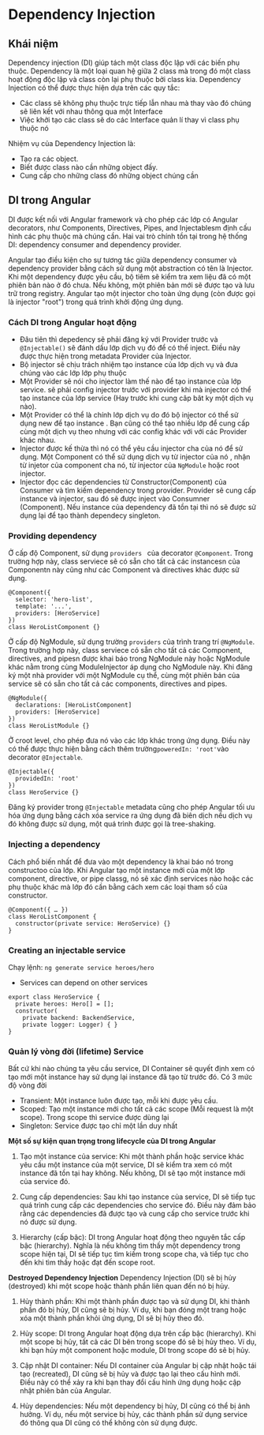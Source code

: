 # Dependency Injection

## Khái niệm

Dependency injection (DI) giúp tách một class độc lập với các biến phụ thuộc. Dependency là một loại quan hệ giữa 2 class mà trong đó một class hoạt động độc lập và class còn lại phụ thuộc bởi class kia.
Dependency Injection có thể được thực hiện dựa trên các quy tắc:

- Các class sẽ không phụ thuộc trực tiếp lẫn nhau mà thay vào đó chúng sẽ liên kết với nhau thông qua một Interface
- Việc khởi tạo các class sẽ do các Interface quản lí thay vì class phụ thuộc nó

Nhiệm vụ của Dependency Injection là:

- Tạo ra các object.
- Biết được class nào cần những object đấy.
- Cung cấp cho những class đó những object chúng cần

## DI trong Angular

DI được kết nối với Angular framework và cho phép các lớp có Angular decorators, như Components, Directives, Pipes, and Injectablesm định cấu hình các phụ thuộc mà chúng cần.
Hai vai trò chính tồn tại trong hệ thống DI: dependency consumer and dependency provider.

Angular tạo điều kiện cho sự tương tác giữa dependency consumer và dependency provider bằng cách sử dụng một abstraction có tên là Injector. Khi một dependency được yêu cầu, bộ tiêm sẽ kiểm tra xem liệu đã có một phiên bản nào ở đó chưa. Nếu không, một phiên bản mới sẽ được tạo và lưu trữ trong registry. Angular tạo một injector cho toàn ứng dụng (còn được gọi là injector "root") trong quá trình khởi động ứng dụng.

### Cách DI trong Angular hoạt động

- Đâu tiên thì depedency sẽ phải đăng ký với Provider trước và `@Injectable()` sẽ đánh dấu lớp dịch vụ đó để có thể inject. Điều này được thực hiện trong metadata Provider của Injector.
- Bộ injector sẽ chịu trách nhiệm tạo instance của lớp dịch vụ và đưa chúng vào các lớp lớp phụ thuộc
- Một Provider sẽ nói cho injector làm thế nào để tạo instance của lớp service. sẽ phải config injector trước với provider khi mà injector có thể tạo instance của lớp service (Hay trước khi cung câp bât ky một dịch vụ nào).
- Một Provider có thể là chính lớp dịch vụ do đó bộ injector có thể sử dụng new để tạo instance . Bạn cũng có thể tạo nhiều lớp để cung cấp cùng một dịch vụ theo nhưng với các config khác với với các Provider khác nhau.
- Injector được kế thừa thì nó có thể yêu cầu injector cha của nó để sử dụng. Một Component có thể sử dụng dịch vụ từ injector của nó , nhận từ injetor của component cha nó, từ injector của `NgModule` hoặc root injector.
- Injector đọc các dependencies từ Constructor(Component) của Consumer và tìm kiếm dependency trong provider. Provider sẽ cung cấp instance và injector, sau đó sẽ được inject vào Consumner (Component). Nếu instance của dependency đã tồn tại thì nó sẽ được sử dụng lại để tạo thành dependecy singleton.

### Providing dependency

Ở cấp độ Component, sử dụng `providers ` của decorator `@Component`. Trong trường hợp này, class serviece sẽ có sẵn cho tất cả các instancesn của Componentn này cũng như các Component và directives khác được sử dụng.

```
@Component({
  selector: 'hero-list',
  template: '...',
  providers: [HeroService]
})
class HeroListComponent {}
```

Ở cấp độ NgModule, sử dụng trường `providers` của trình trang trí `@NgModule`. Trong trường hợp này, class serviece có sẵn cho tất cả các Component, directives, and pipesn được khai báo trong NgModule này hoặc NgModule khác nằm trong cùng ModuleInjector áp dụng cho NgModule này. Khi đăng ký một nhà provider với một NgModule cụ thể, cùng một phiên bản của service sẽ có sẵn cho tất cả các components, directives and pipes.

```
@NgModule({
  declarations: [HeroListComponent]
  providers: [HeroService]
})
class HeroListModule {}
```

Ở croot level, cho phép đưa nó vào các lớp khác trong ứng dụng. Điều này có thể được thực hiện bằng cách thêm trường`poweredIn: 'root'`vào decorator `@Injectable`.

```
@Injectable({
  providedIn: 'root'
})
class HeroService {}
```

Đăng ký provider trong `@Injectable` metadata cũng cho phép Angular tối ưu hóa ứng dụng bằng cách xóa service ra ứng dụng đã biên dịch nếu dịch vụ đó không được sử dụng, một quá trình được gọi là tree-shaking.

### Injecting a dependency

Cách phổ biến nhất để đưa vào một dependency là khai báo nó trong constructoo của lớp. Khi Angular tạo một instance mới của một lớp component, directive, or pipe classg, nó sẽ xác định services nào hoặc các phụ thuộc khác mà lớp đó cần bằng cách xem các loại tham số của constructor.

```
@Component({ … })
class HeroListComponent {
  constructor(private service: HeroService) {}
}
```

### Creating an injectable service

Chạy lệnh: `ng generate service heroes/hero`

- Services can depend on other services

```
export class HeroService {
  private heroes: Hero[] = [];
  constructor(
    private backend: BackendService,
    private logger: Logger) { }
}
```

### Quản lý vòng đời (lifetime) Service

Bất cứ khi nào chúng ta yêu cầu service, DI Container sẽ quyết định xem có tạo mới một instance hay sử dụng lại instance đã tạo từ trước đó.
Có 3 mức độ vòng đời

- Transient: Một instance luôn được tạo, mỗi khi được yêu cầu.
- Scoped: Tạo một instance mới cho tất cả các scope (Mỗi request là một scope). Trong scope thì service được dùng lại
- Singleton: Service được tạo chỉ một lần duy nhất

**Một số sự kiện quan trọng trong lifecycle của DI trong Angular**

1. Tạo một instance của service: Khi một thành phần hoặc service khác yêu cầu một instance của một service, DI sẽ kiểm tra xem có một instance đã tồn tại hay không. Nếu không, DI sẽ tạo một instance mới của service đó.

2. Cung cấp dependencies: Sau khi tạo instance của service, DI sẽ tiếp tục quá trình cung cấp các dependencies cho service đó. Điều này đảm bảo rằng các dependencies đã được tạo và cung cấp cho service trước khi nó được sử dụng.

3. Hierarchy (cấp bậc): DI trong Angular hoạt động theo nguyên tắc cấp bậc (hierarchy). Nghĩa là nếu không tìm thấy một dependency trong scope hiện tại, DI sẽ tiếp tục tìm kiếm trong scope cha, và tiếp tục cho đến khi tìm thấy hoặc đạt đến scope root.

**Destroyed Dependency Injection**
Dependency Injection (DI) sẽ bị hủy (destroyed) khi một scope hoặc thành phần liên quan đến nó bị hủy.

1. Hủy thành phần: Khi một thành phần được tạo và sử dụng DI, khi thành phần đó bị hủy, DI cũng sẽ bị hủy. Ví dụ, khi bạn đóng một trang hoặc xóa một thành phần khỏi ứng dụng, DI sẽ bị hủy theo đó.

2. Hủy scope: DI trong Angular hoạt động dựa trên cấp bậc (hierarchy). Khi một scope bị hủy, tất cả các DI bên trong scope đó sẽ bị hủy theo. Ví dụ, khi bạn hủy một component hoặc module, DI trong scope đó sẽ bị hủy.

3. Cập nhật DI container: Nếu DI container của Angular bị cập nhật hoặc tái tạo (recreated), DI cũng sẽ bị hủy và được tạo lại theo cấu hình mới. Điều này có thể xảy ra khi bạn thay đổi cấu hình ứng dụng hoặc cập nhật phiên bản của Angular.

4. Hủy dependencies: Nếu một dependency bị hủy, DI cũng có thể bị ảnh hưởng. Ví dụ, nếu một service bị hủy, các thành phần sử dụng service đó thông qua DI cũng có thể không còn sử dụng được.
